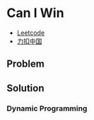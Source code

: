 # Can I Win

- [Leetcode](https://leetcode.com/problems/can-i-win)
- [力扣中国](https://leetcode.cn/problems/can-i-win)

## Problem

[](desc.md ':include')

## Solution

### Dynamic Programming

[](dp.cpp ':include :type=code cpp')
